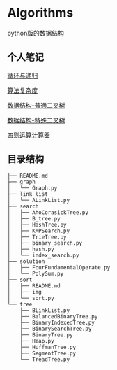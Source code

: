 # Algorithms
python版的数据结构

## 个人笔记

[循环与递归](http://www.citisy.site/posts/47258.html)

[算法复杂度](http://www.citisy.site/posts/30614.html)

[数据结构-普通二叉树](http://www.citisy.site/posts/47120.html)

[数据结构-特殊二叉树](http://www.citisy.site/posts/1307.html)

[四则运算计算器](http://www.citisy.site/posts/24487.html)

## 目录结构

```
├── README.md
├── graph
│   └── Graph.py
├── link_list
│   └── ALinkList.py
├── search
│   ├── AhoCorasickTree.py
│   ├── B_tree.py
│   ├── HashTree.py
│   ├── KMPSearch.py
│   ├── TrieTree.py
│   ├── binary_search.py
│   ├── hash.py
│   └── index_search.py
├── solution
│   ├── FourFundamentalOperate.py
│   └── PolySum.py
├── sort
│   ├── README.md
│   ├── img
│   └── sort.py
└── tree
    ├── BLinkList.py
    ├── BalancedBinaryTree.py
    ├── BinaryIndexedTree.py
    ├── BinarySearchTree.py
    ├── BinaryTree.py
    ├── Heap.py
    ├── HuffmanTree.py
    ├── SegmentTree.py
    └── TreadTree.py
```

